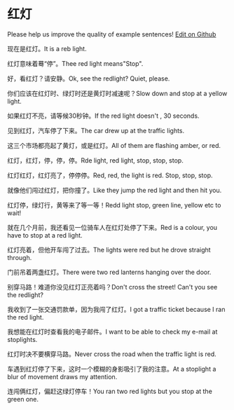 # 红灯

Please help us improve the quality of example sentences! [Edit on Github](https://github.com/jiyushe/jiyu-example-sentence-source/blob/main/chinese/hongdeng.md)

<p><span class="chinese">现在是红灯。</span><span class="english">It is a reb light.</span></p>

<p><span class="chinese">红灯意味着蓦“停”。</span><span class="english">Thee red light means"Stop".</span></p>

<p><span class="chinese">好，看红灯？请安静。</span><span class="english">Ok, see the redlight? Quiet, please.</span></p>

<p><span class="chinese">你们应该在红灯时、绿灯时还是黄灯时减速呢？</span><span class="english">Slow down and stop at a yellow light.</span></p>

<p><span class="chinese">如果红灯不亮，请等候30秒钟。</span><span class="english">If the red light doesn't , 30 seconds.</span></p>

<p><span class="chinese">见到红灯，汽车停了下来。</span><span class="english">The car drew up at the traffic lights.</span></p>

<p><span class="chinese">这三个市场都亮起了黄灯，或是红灯。</span><span class="english">All of them are flashing amber, or red.</span></p>

<p><span class="chinese">红灯，红灯，停，停，停。</span><span class="english">Rde light, red light, stop, stop, stop.</span></p>

<p><span class="chinese">红灯红灯，红灯亮了，停停停。</span><span class="english">Red, red, the light is red. Stop, stop, stop.</span></p>

<p><span class="chinese">就像他们闯过红灯，把你撞了。</span><span class="english">Like they jump the red light and then hit you.</span></p>

<p><span class="chinese">红灯停，绿灯行，黄等来了等一等！</span><span class="english">Redd light stop, green line, yellow etc to wait!</span></p>

<p><span class="chinese">就在几个月前，我还看见一位骑车人在红灯处停了下来。</span><span class="english">Red is a colour, you have to stop at a red light.</span></p>

<p><span class="chinese">红灯亮着，但他开车闯了过去。</span><span class="english">The lights were red but he drove straight through.</span></p>

<p><span class="chinese">门前吊着两盏红灯。</span><span class="english">There were two red lanterns hanging over the door.</span></p>

<p><span class="chinese">别穿马路！难道你没见红灯正亮着吗？</span><span class="english">Don't cross the street! Can't you see the redlight?</span></p>

<p><span class="chinese">我收到了一张交通罚款单，因为我闯了红灯。</span><span class="english">I got a traffic ticket because I ran the red light.</span></p>

<p><span class="chinese">我想能在红灯时查看我的电子邮件。</span><span class="english">I want to be able to check my e-mail at stoplights.</span></p>

<p><span class="chinese">红灯时决不要横穿马路。</span><span class="english">Never cross the road when the traffic light is red.</span></p>

<p><span class="chinese">车遇到红灯停了下来，这时一个模糊的身影吸引了我的注意。</span><span class="english">At a stoplight a blur of movement draws my attention.</span></p>

<p><span class="chinese">连闯俩红灯，偏赶这绿灯停车！</span><span class="english">You ran two red lights but you stop at the green one.</span></p>

